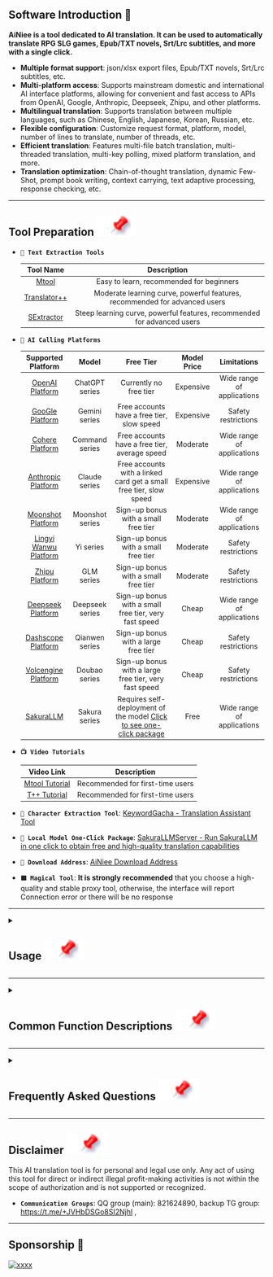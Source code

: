 ## Software Introduction 🧾

<p align="center">
  
  **AiNiee is a tool dedicated to AI translation. It can be used to automatically translate RPG SLG games, Epub/TXT novels, Srt/Lrc subtitles, and more with a single click.**
</p>


* **Multiple format support**: json/xlsx export files, Epub/TXT novels, Srt/Lrc subtitles, etc.
* **Multi-platform access**: Supports mainstream domestic and international AI interface platforms, allowing for convenient and fast access to APIs from OpenAI, Google, Anthropic, Deepseek, Zhipu, and other platforms.
* **Multilingual translation**: Supports translation between multiple languages, such as Chinese, English, Japanese, Korean, Russian, etc.
* **Flexible configuration**: Customize request format, platform, model, number of lines to translate, number of threads, etc.
* **Efficient translation**: Features multi-file batch translation, multi-threaded translation, multi-key polling, mixed platform translation, and more.
* **Translation optimization**: Chain-of-thought translation, dynamic Few-Shot, prompt book writing, context carrying, text adaptive processing, response checking, etc.

---


## Tool Preparation [![](https://raw.githubusercontent.com/aregtech/areg-sdk/master/docs/img/pin.svg)](#tool-preparation)
   
 * **`📖 Text Extraction Tools`**


      | Tool Name | Description |
      |:----:|:-----:|
      |[Mtool](https://afdian.com/p/d42dd1e234aa11eba42452540025c377)| Easy to learn, recommended for beginners |
      |[Translator++](https://dreamsavior.net/download/)| Moderate learning curve, powerful features, recommended for advanced users |
      |[SExtractor](https://github.com/satan53x/SExtractor)| Steep learning curve, powerful features, recommended for advanced users |

   
 * **`🤖 AI Calling Platforms`**

      | Supported Platform | Model | Free Tier | Model Price | Limitations |
      |:-----:|:-----:|:-----:|:-----:|:-----:|
      |[OpenAI Platform](https://platform.openai.com/)|ChatGPT series|Currently no free tier|Expensive|Wide range of applications|
      |[GooGle Platform](https://makersuite.google.com/app/apikey?hl=zh-cn)|Gemini series|Free accounts have a free tier, slow speed|Expensive|Safety restrictions|
      |[Cohere Platform](https://dashboard.cohere.com/)|Command series|Free accounts have a free tier, average speed|Moderate|Wide range of applications|
      |[Anthropic Platform](https://console.anthropic.com/dashboard)|Claude series|Free accounts with a linked card get a small free tier, slow speed|Expensive|Wide range of applications|
      |[Moonshot Platform](https://platform.moonshot.cn/console/info)|Moonshot series|Sign-up bonus with a small free tier|Moderate|Wide range of applications|
      |[Lingyi Wanwu Platform](https://platform.lingyiwanwu.com/playground)|Yi series|Sign-up bonus with a small free tier|Moderate|Safety restrictions|
      |[Zhipu Platform](https://open.bigmodel.cn/overview)|GLM series|Sign-up bonus with a small free tier|Moderate|Safety restrictions|
      |[Deepseek Platform](https://platform.deepseek.com/usage)|Deepseek series|Sign-up bonus with a small free tier, very fast speed|Cheap|Wide range of applications|
      |[Dashscope Platform](https://dashscope.console.aliyun.com/playground) |Qianwen series|Sign-up bonus with a large free tier|Cheap|Safety restrictions|
      |[Volcengine Platform](https://console.volcengine.com/ark)|Doubao series|Sign-up bonus with a large free tier, very fast speed|Cheap|Safety restrictions|
      |[SakuraLLM](https://github.com/SakuraLLM/SakuraLLM)  |Sakura series|Requires self-deployment of the model [Click to see one-click package](https://github.com/neavo/SakuraLLMServer) |Free|Wide range of applications|


 * **`📺 Video Tutorials`**

      | Video Link | Description |
      |:----:|:-----:|
      |[Mtool Tutorial](https://www.bilibili.com/video/BV1h6421c7MA) | Recommended for first-time users |
      |[T++ Tutorial](https://www.bilibili.com/video/BV18c411K7WN?p=2)| Recommended for first-time users |

* **`📖 Character Extraction Tool`**: [KeywordGacha - Translation Assistant Tool](https://github.com/neavo/KeywordGacha)

* **`💽 Local Model One-Click Package`**: [SakuraLLMServer - Run SakuraLLM in one click to obtain free and high-quality translation capabilities](https://github.com/neavo/SakuraLLMServer)

* **`📡 Download Address`**: [AiNiee Download Address](https://github.com/NEKOparapa/AiNiee/releases)

* **`🟪 Magical Tool`**: **It is strongly recommended** that you choose a high-quality and stable proxy tool, otherwise, the interface will report Connection error or there will be no response

---

<details>
<summary>
  
## Usage [![](https://raw.githubusercontent.com/aregtech/areg-sdk/master/docs/img/pin.svg)](#usage)
</summary>



<details>
<summary>

### Account Configuration
</summary>

* OpenAI Official Configuration Example:
    > <img src="https://raw.githubusercontent.com/NEKOparapa/AiNiee-chatgpt/main/Example%20image/官方账号设置.png" width="600" height="400"><br>
  
    >`Account Type`: Newly registered accounts with a $5 balance are free accounts with various limitations and slow single-account speed; paid accounts are those that have a history of payment and have met certain conditions to be upgraded<br>
  
    > `Model Selection`: The default is the GPT3.5 model, please understand the differences between models before making changes.<br>
  
    >`API KEY`: Enter the api_key generated by your OpenAI account<br>
  
    >`Proxy Port`: Can be left blank, only fill in when you need to set up a proxy, in the format http://<proxy ip>:<proxy port>, example: `http://127.0.0.1:10081`<br>

* Proxy Platform Configuration Example:
    > <img src="https://raw.githubusercontent.com/NEKOparapa/AiNiee-chatgpt/main/Example%20image/代理账号设置.png" width="600" height="400"><br> 
    
    >`Request Address`: Fill in the request address provided by the domestic proxy platform, for example: `https://api.openai-sb.com`, do not add a single `/` at the end

    >`Auto-complete`: Will automatically append "v1" to the request address entered above
    
    >`Request Format`: Select the request format supported by the relay, usually the OpenAI format

    >`Model Selection`: Can be selected from the dropdown or entered manually<br>

    >`API KEY`: Enter the API KEY generated by the domestic proxy platform<br>

    >`Proxy Port`: Can be left blank, only fill in when you need to set up a proxy, in the format http://<proxy ip>:<proxy port>, example: `http://127.0.0.1:10081`<br>

    > <img src="https://raw.githubusercontent.com/NEKOparapa/AiNiee-chatgpt/main/Example%20image/代理账号速率价格设置.png" width="600" height="400"><br> 

    >`Maximum Text Limit per Send`: Limits the size of text sent each time, in tokens
  
    >`Requests per Minute`: RPM (requests per minute), the number of translation tasks sent to OpenAI per minute
  
    >`Tokens per Minute`: TPM (tokens per minute), the total number of tokens sent to OpenAI per minute (similar to the total number of characters)

    >`Request Input Price`: Set according to the price set by the proxy platform, in units of per 1k tokens
    
    >`Reply Output Price`: Set according to the price set by the proxy platform, in units of per 1k tokens

* SakuraLLM Configuration:
    > <img src="https://raw.githubusercontent.com/NEKOparapa/AiNiee-chatgpt/main/Example%20image/Sakura/SakuraLLM.png" width="600" height="400"><br>

    > 1. Model deployment method: https://github.com/SakuraLLM/Sakura-13B-Galgame/wiki<br>

    > 2. SakuraLLM Performance Optimization Guide: https://github.com/NEKOparapa/AiNiee/blob/main/SakuraLLMScript/OptimizationGuide.md<br>

    > 3. After deploying the model, get the interface address, for example: http://127.0.0.1:6006. Fill it in the request address bar. Note that the interface address should not contain other content, such as spaces or "/", otherwise an error will be reported<br>


</details>
  


<details>
<summary> 

### Translation Configuration
</summary>

* Configuration Example:<br>

    ><img src="https://raw.githubusercontent.com/NEKOparapa/AiNiee-chatgpt/main/Example%20image/翻译设置/基础设置.png" width="600" height="400"><br>
    
    >`Translation Project`: The original text file that needs to be translated<br>

    >`Translation Platform`: The platform you wish to use when translating text<br>

    >`Source Language`: Select the corresponding source language based on the language of the game you need to translate<br>

    >`Target Language`: The language you want to translate into<br>
  
    >`Input Folder`: Select the original text file you need to translate. Place the original text in a clean folder as much as possible, without other files in the folder, as it will read all relevant files in the folder, including subfolders<br>
  
    >`Output Folder`: Select the folder to store the translated files. Please do not use the same path as the input folder<br>


    ><img src="https://raw.githubusercontent.com/NEKOparapa/AiNiee-chatgpt/main/Example%20image/翻译设置/发送设置.png" width="600" height="400"><br>

    >`Lines per Translation`: The number of lines of text to translate per request. The larger the number of lines, the better the overall translation effect will be, and the context will be more fluent. However, the slower the response speed of each request, and the more likely the content of the response will be incorrect. Please set it according to the model type.<br>

    >`Tokens per Translation`: The number of tokens of text to translate per request. The overall effect is similar to the line mode, but this can more accurately control the size of the sent text, thereby improving efficiency<br>

    >`Maximum Thread Count`: Please set this according to the speed of the translation platform. The larger the number of threads, the easier it is to reach the speed limit, and the faster the translation speed. Excess threads will not affect translation but will increase computer performance consumption<br>

    >`Maximum Error Retranslation Limit`: This is the maximum number of times a piece of text can be re-translated if an error occurs in the response<br>  
    
    >`Maximum Translation Process Round Limit`: Some texts that cannot be successfully translated in a previous round will be split and enter the next round of translation, cycling in this way. Therefore, this limits the maximum number of rounds of the splitting cycle<br>  


    ><img src="https://raw.githubusercontent.com/NEKOparapa/AiNiee-chatgpt/main/Example%20image/翻译设置/专项设置.png" width="600" height="400"><br>

    >`Use Chain of Thought Translation`: Will interact with the prompt book function to make AI actively think about the provided context, characters, background, and other information. Of course, the consumption will double, and it is recommended to use it with high-performance models.<br>

    >`Use Chinese Prompts`: Will change the sent prompt structure to a full Chinese structure. Some large models perform better under Chinese prompts.<br>

    >`Replace Newlines Before Translation`: Replace newline characters with special characters before translation. AI will still swallow symbols, it is not 100% preserved.<br>

    >`Chinese Font Conversion`: Can convert the translated Chinese fonts to simplified, traditional, Hong Kong, etc. For configuration file instructions, please refer to https://github.com/BYVoid/OpenCC<br>

    >`Handle Non-text Characters at the Beginning and End`: Mainly used for text exported by T++. The text exported by this tool has a lot of code text. You can intercept and process the placeholder codes at the beginning and end, translate them, and then restore them<br>


    ><img src="https://raw.githubusercontent.com/NEKOparapa/AiNiee-chatgpt/main/Example%20image/翻译设置/混合翻译设置.png" width="600" height="400"><br>

    >`First Round Translation Platform`: The text will be translated first according to the initially set number of lines. If the number of error responses during translation reaches the limit, it will enter the next round for another translation<br>

    >`Second Round Translation Platform`: The text that was not successfully translated previously will be split and translated. It will automatically recalculate the number of lines to translate and change the translation platform. If not set, it will use the translation platform set in the previous round<br>

    >`Last Round Translation Platform`: All subsequent rounds will use the translation platform specified in this round. If not set, it will use the translation platform set in the previous round<br>

    >`Do Not Split When Changing Rounds`: When changing translation rounds, the text will not be split, but will continue to be translated according to the set number of lines<br>  

</details>





<details>
<summary>
  
### How to Use MTOOL for Game Translation
</summary>

* 1. Open the game with Mtool, and in the translation function interface, select "Export Original Game File". This will generate ManualTransFile.json in the game's root directory<br>
    ><img src="https://raw.githubusercontent.com/NEKOparapa/AiNiee-chatgpt/main/Example%20image/Mtool/导出原文1.png" width="600" height="400"> | 
    ><img src="https://raw.githubusercontent.com/NEKOparapa/AiNiee-chatgpt/main/Example%20image/Mtool/导出原文2.png" width="600" height="400"><br>
  
* 2. In the `Translation Settings` interface, select `🔵Mtool Export File` for `Translation Project` and configure the translation settings<br>
    >Configuration Example:<br>
    ><img src="https://raw.githubusercontent.com/NEKOparapa/AiNiee-chatgpt/main/Example%20image/Mtool/翻译设置Mtool.png" width="600" height="400"><br>
    
  
* 3. 🖱️ Go to the Start Translation page, click the **Start Translation** button, and check the console output log or progress bar.  Wait for the translation progress to reach 100%, the translated file will be automatically generated in the output folder
    > Translation in progress<br>
    > <img src="https://raw.githubusercontent.com/NEKOparapa/AiNiee-chatgpt/main/Example%20image/Mtool/UI界面正在翻译.png"  width="600" height="400">
   

    > Translation completed<br>
    ><img src="https://raw.githubusercontent.com/NEKOparapa/AiNiee-chatgpt/main/Example%20image/Mtool/UI界面翻译完成.png" width="600" height="400">


* 4. Go back to the `🔵Mtool` tool, still in the translation function interface, select "Load Translation File", and choose the translated file
    > <img src="https://raw.githubusercontent.com/NEKOparapa/AiNiee-chatgpt/main/Example%20image/Mtool/导入译文.png" width="600" height="400"> 

</details>




<details>
<summary>
  
### How to Use T++ for Game Translation
</summary>
  
* 1. 🖱️ Open `🔴Translator++`, select "Start a new project", and choose the corresponding game engine according to your game icon<br>
    ><img src="https://raw.githubusercontent.com/NEKOparapa/AiNiee-chatgpt/main/Example%20image/Tpp/新建工程1.png" width="600" height="400"> | <img src="https://raw.githubusercontent.com/NEKOparapa/AiNiee-chatgpt/main/Example%20image/Tpp/新建工程2.png" width="600" height="400"><br>
    
* 2. Select your game file, create a new project, the software will automatically unpack and import game data<br>
    ><img src="https://raw.githubusercontent.com/NEKOparapa/AiNiee-chatgpt/main/Example%20image/Tpp/新建工程3.png" width="600" height="400"> | <img src="https://raw.githubusercontent.com/NEKOparapa/AiNiee-chatgpt/main/Example%20image/Tpp/新建工程4.png" width="600" height="400">
    
    > When a prompt box pops up asking you: **Do you also want to load JavaScript files**, select **Cancel**. Modifying the text loaded from the script can easily lead to errors

* 3. 🖱️ Click the "Options" button, select "Preferences", select "UI Language", and choose Simplified Chinese for easier operation later<br>
    ><img src="https://raw.githubusercontent.com/NEKOparapa/AiNiee-chatgpt/main/Example%20image/Tpp/汉化设置1.png" width="600" height="400"> | <img src="https://raw.githubusercontent.com/NEKOparapa/AiNiee-chatgpt/main/Example%20image/Tpp/汉化设置2.png" width="600" height="400"><br>
    
* 4. Click "Export Project" in the top left corner, select XML format as the export format and choose your designated folder. This will create a data folder<br>
    ><img src="https://raw.githubusercontent.com/NEKOparapa/AiNiee-chatgpt/main/Example%20image/Tpp/导出工程1.png" width="600" height="400"> | <img src="https://raw.githubusercontent.com/NEKOparapa/AiNiee-chatgpt/main/Example%20image/Tpp/导出工程2.png" width="600" height="400">
    
    > When a prompt box pops up asking how to handle tagged columns, click the red color and select **Do not process row with selected tag**, or do not configure it and export directly, as this tool currently has a bug and cannot filter tagged content
    
* 5. In the `Translation Settings` interface, select `🔴T++ Export File` for `Translation Project` and configure the translation settings<br>
    > Configuration Example<br>
    > <img src="https://raw.githubusercontent.com/NEKOparapa/AiNiee-chatgpt/main/Example%20image/Tpp/翻译配置Tpp.png" width="600" height="400"><br>
    > `Project Folder`: Select the project folder data exported by `🔴Translator++` earlier<br>
    > `Output Folder`: Select the folder to store the translated project folder<br>

    
* 6. 🖱️ Go to the Start Translation page, click the **Start Translation** button, and wait for the translation progress to reach 100%. The translated data folder will be generated in the output folder<br>
    > 1. Go back to `🔴Translator++`, click "Import Project", select "Import Translation from Spreadsheet", click "Import Folder", choose the data folder in the output folder, and click "Import"<br>
    ><img src="https://raw.githubusercontent.com/NEKOparapa/AiNiee-chatgpt/main/Example%20image/Tpp/导入工程1.png" width="600" height="400"> | 
    ><img src="https://raw.githubusercontent.com/NEKOparapa/AiNiee-chatgpt/main/Example%20image/Tpp/导入工程2.png" width="600" height="400"><br>

    > 2. 🖱️ Right-click on the left area, move to "Select All", select "Create Automation", select "For Each Row", and copy and paste the code below to run<br>
  
* 7. Modify the **content with red tags**. This content cannot be translated to avoid errors in the game script.
  ```JavaScript
  if (this.tags) {
    if (this.tags.includes("red")) this.cells[1]=this.cells[0];
  }
  ```
    > <img src="https://raw.githubusercontent.com/NEKOparapa/AiNiee-chatgpt/main/Example%20image/Tpp/处理错误1.png" width="600" height="400"> | <img src="https://raw.githubusercontent.com/NEKOparapa/AiNiee-chatgpt/main/Example%20image/Tpp/处理错误2.png" width="600" height="400">
  
   > 3. Check if any files on the left have not reached 100%, find the blank lines and translate them manually
  
* 8. Finally, select "Export Project", choose "Export to Folder", and specify **the parent folder of the data folder in your game directory**. The original files will be replaced, please back up the original game
    ><img src="https://raw.githubusercontent.com/NEKOparapa/AiNiee-chatgpt/main/Example%20image/Tpp/修改游戏1.png" width="600" height="400"> | <img src="https://raw.githubusercontent.com/NEKOparapa/AiNiee-chatgpt/main/Example%20image/Tpp/修改游戏2.png" width="600" height="400">
</details>


<details>
<summary>
 
### How to Use StevExtraction for Game Translation
</summary>

* 0. Tool details, functions and introduction: [Tool Author's Page](https://www.ai2moe.org/topic/10271-jt%EF%BC%8C%E7%9B%AE%E6%A0%87%E6%98%AF%E9%9B%B6%E9%97%A8%E6%A7%9B%E7%9A%84%EF%BC%8C%E5%86%85%E5%B5%8C%E4%BA%86%E5%A4%9A%E4%B8%AA%E8%84%9A%E6%9C%AC%E7%9A%84%E9%9D%92%E6%98%A5%E7%89%88t/) 


* 1. Extract on the extraction page. Currently, it only adapts to RPG Maker MV/MZ games and can extract the original text and character names of the game
    ><img src="https://raw.githubusercontent.com/NEKOparapa/AiNiee-chatgpt/main/Example%20image/Extraction/提取原文.png" width="600" height="400"> <br>
    >`Is it a Japanese game?`: Select according to the game<br>

    >`Whether to translate note type text`: # When translating ACT games, try turning off this option, otherwise, you will most likely not be able to attack or your attacks will have no effect<br>

    >`Game folder`: The root directory of the game<br>

    >`Original text storage folder`: Where the extracted original game text is stored<br>
  
    >`Project storage folder`: Where the project data about this game is stored, it will be used later for injection<br>
  
  
* 2. In the `Translation Settings` interface, select `🔵T++ Export File` for `Translation Project` and configure the translation settings


* 3. Inject back into the original text
    > <img src="https://raw.githubusercontent.com/NEKOparapa/AiNiee-chatgpt/main/Example%20image/Extraction/注入译文.png"  width="600" height="400"> <br>
    
    >`Game folder`: The root directory of the game<br>

    >`Translation folder`: The previously translated original text files<br>
  
    >`Project folder`: Where the project data about this game was previously stored<br>

    >`Storage folder`: Where the injected translation will be stored<br>

</details>




<details>
<summary>

### How to Use Paratranz for Game Translation
</summary>

* 0. Tool details: [Official Website](https://paratranz.cn/) This is a site dedicated to amateur translation work.  The integration with Ainiee is mainly used to pre-translate text with machine translation, which can then be proofread.

* 1. In the project's `File Management` interface, for the original text that needs to be translated, execute `Download Original Data`, and copy the downloaded data to the `Input Folder` directory in `Translation Settings`
    > <img src="https://raw.githubusercontent.com/NEKOparapa/AiNiee-chatgpt/main/Example%20image/Paratranz/Paratranz_export.png" width="600" height="400"> <br>
* 2. In the `Translation Settings` interface, select `🔵Paratranz Export File` for `Translation Project` and configure the translation settings<br>
    > <img src="https://raw.githubusercontent.com/NEKOparapa/AiNiee-chatgpt/main/Example%20image/Paratranz/project_type.png" width="600" height="400"> <br>
* 3. 🖱️ Go to the Start Translation page, click the **Start Translation** button, and check the console output log or progress bar. Wait for the translation progress to reach 100%, the translated file will be automatically generated in the output folder
* 4. Go back to the `Paratranz` tool, still in the `File Management` interface, select `Import Translation`, and choose the translated json file to import
</details>




</details>

---

<details>
<summary> 

## Common Function Descriptions [![](https://raw.githubusercontent.com/aregtech/areg-sdk/master/docs/img/pin.svg)](#common-function-descriptions) 
</summary>

* ` Multi-key Polling`
  >If you want to use multiple keys to share the consumption pressure and speed up translation based on the number of keys, please use keys of the same account type. When entering, add an English comma between each key, do not wrap. For example: key1,key2,key3

* ` Batch File Translation`
  >Place all files of the same type in the input folder. Multi-folder structures are also supported

* ` Configuration Migration`
  >Configuration information is stored in config.json in the resource folder. When downloading a new version, you can copy it to the resource folder of the new version.
  
* ` Custom Request Format and Model`
  > In the proxy platform page, select the corresponding request format, and directly enter the model name in the dropdown box of the model selection to customize the combination of sending format and model. If you want to call a new model on the official API, you need to manually edit the model information file in the Resource/platform folder.

* ` Pause and Resume Translation`
  > When pausing, please wait patiently for the prompt to indicate that all tasks have been paused. After pausing, you can change the settings. When resuming, the translation will continue with the new settings

* ` Automatically Back Up Cache Files to the Output Folder`
  > When encountering problems during translation, you can later change the translation project to a cache file and select the folder where the cache file is located in the input folder to continue translation. When continuing to translate Epub novel files, you also need to place the original file and the cache file in the same folder. Enabling this feature will affect the translation speed of the software due to the write speed of the hard disk. When enabling a large number of threads, you can disable this feature.
  
* ` Export Translated Files of the Current Task`
  > This will export both the translated and untranslated content. Mtool projects and Paratranz projects will be divided into two files with different suffixes. T++ projects will still be in the same file, with content on the right side of the translated text and nothing on the untranslated side. Other projects will be output mixed in one file.
  
* ` Prompt Dictionary`
  > Used to unify the translation of terms, so that AI can translate character names, item nouns, monster nouns, and special nouns into the form you want. Remarks can be written or not

* ` Prompt Book`
  > Used to improve the accuracy and fluency of translation. Write various content and combine it with high-performance models to improve translation quality

* ` Real-time AI Tuning`
  > Used to change the parameter settings of AI and control the randomness and repetitiveness of AI-generated content. It is usually used to solve problems such as model degradation and repetition of modal particles

  
</details>

---

<details>
<summary>

## Frequently Asked Questions [![](https://raw.githubusercontent.com/aregtech/areg-sdk/master/docs/img/pin.svg)](#frequently-asked-questions)  
</summary>

* 【How to report problems encountered while using】————————Take a full screenshot of the contents of the CMD window (the black box), which contains the program's running log, as well as a screenshot of the software's interface settings. Then describe the problem clearly with the screenshots in the group or issue question. When further troubleshooting requires the original text or translated text, please compress and upload it.

* 【Translation "stuck"】————————If there are no error messages in the running log, please wait patiently

* 【After importing the translated text into Mtool, it shows one original sentence and one translated sentence, or all original text】————————Update Mtool to the latest version, or contact the Mtool author to report the issue
  
* 【The translated text is not fully imported into T++, some parts failed to import the entire translation】———————— This problem occurs more often in non-RPGMVZ games. Using the latest sponsored version of T++ can alleviate it. You can also manually open the table and copy and paste it yourself

</details>

---

## Disclaimer [![](https://raw.githubusercontent.com/aregtech/areg-sdk/master/docs/img/pin.svg)](#disclaimer)   
This AI translation tool is for personal and legal use only. Any act of using this tool for direct or indirect illegal profit-making activities is not within the scope of authorization and is not supported or recognized.

* **`Communication Groups`**: QQ group (main): 821624890, backup TG group: https://t.me/+JVHbDSGo8SI2Njhl ,

---

## Sponsorship 💖
[![xxxx](https://raw.githubusercontent.com/NEKOparapa/AiNiee-chatgpt/main/Example%20image/Sponsor/徽章.png)](https://raw.githubusercontent.com/NEKOparapa/AiNiee-chatgpt/main/Example%20image/Sponsor/赞赏码.png)



